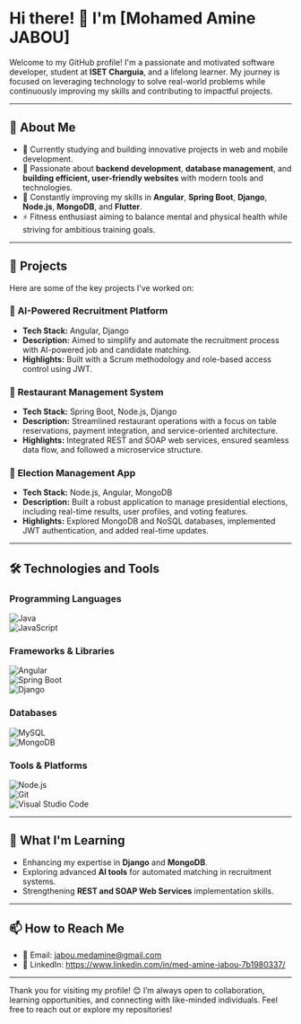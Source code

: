 # Hi there! 👋 I'm [Mohamed Amine JABOU]

Welcome to my GitHub profile! I'm a passionate and motivated software developer, student at **ISET Charguia**, and a lifelong learner. My journey is focused on leveraging technology to solve real-world problems while continuously improving my skills and contributing to impactful projects.

---

## 🚀 About Me

- 🌱 Currently studying and building innovative projects in web and mobile development.
- 🧠 Passionate about **backend development**, **database management**, and **building efficient, user-friendly websites** with modern tools and technologies.
- 🎯 Constantly improving my skills in **Angular**, **Spring Boot**, **Django**, **Node.js**, **MongoDB**, and **Flutter**.
- ⚡ Fitness enthusiast aiming to balance mental and physical health while striving for ambitious training goals.  

---

## 💼 Projects

Here are some of the key projects I've worked on:  

### 🔹 **AI-Powered Recruitment Platform**
- **Tech Stack:** Angular, Django
- **Description:** Aimed to simplify and automate the recruitment process with AI-powered job and candidate matching.
- **Highlights:** Built with a Scrum methodology and role-based access control using JWT.

### 🔹 **Restaurant Management System**
- **Tech Stack:** Spring Boot, Node.js, Django
- **Description:** Streamlined restaurant operations with a focus on table reservations, payment integration, and service-oriented architecture.
- **Highlights:** Integrated REST and SOAP web services, ensured seamless data flow, and followed a microservice structure.

### 🔹 **Election Management App**
- **Tech Stack:** Node.js, Angular, MongoDB
- **Description:** Built a robust application to manage presidential elections, including real-time results, user profiles, and voting features.
- **Highlights:** Explored MongoDB and NoSQL databases, implemented JWT authentication, and added real-time updates.


---

## 🛠️ Technologies and Tools

### Programming Languages  
![Java](https://img.shields.io/badge/Java-ED8B00?style=for-the-badge&logo=java&logoColor=white)   
![JavaScript](https://img.shields.io/badge/JavaScript-F7DF1E?style=for-the-badge&logo=javascript&logoColor=black)  

### Frameworks & Libraries  
![Angular](https://img.shields.io/badge/Angular-DD0031?style=for-the-badge&logo=angular&logoColor=white)  
![Spring Boot](https://img.shields.io/badge/Spring_Boot-6DB33F?style=for-the-badge&logo=spring-boot&logoColor=white)  
![Django](https://img.shields.io/badge/Django-092E20?style=for-the-badge&logo=django&logoColor=white)  

### Databases  
![MySQL](https://img.shields.io/badge/MySQL-005C84?style=for-the-badge&logo=mysql&logoColor=white)  
![MongoDB](https://img.shields.io/badge/MongoDB-4EA94B?style=for-the-badge&logo=mongodb&logoColor=white)  

### Tools & Platforms  
![Node.js](https://img.shields.io/badge/Node.js-339933?style=for-the-badge&logo=nodedotjs&logoColor=white)  
![Git](https://img.shields.io/badge/Git-F05032?style=for-the-badge&logo=git&logoColor=white)  
![Visual Studio Code](https://img.shields.io/badge/VS_Code-0078D4?style=for-the-badge&logo=visualstudiocode&logoColor=white)  

---

## 🌱 What I'm Learning

- Enhancing my expertise in **Django** and **MongoDB**.
- Exploring advanced **AI tools** for automated matching in recruitment systems.
- Strengthening **REST and SOAP Web Services** implementation skills.  

---

## 📫 How to Reach Me  

- 📧 Email: jabou.medamine@gmail.com
- 💼 LinkedIn: https://www.linkedin.com/in/med-amine-jabou-7b1980337/  


---

Thank you for visiting my profile! 😊 I’m always open to collaboration, learning opportunities, and connecting with like-minded individuals. Feel free to reach out or explore my repositories!  
